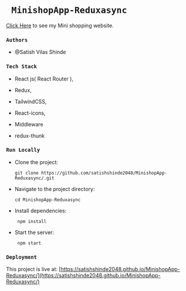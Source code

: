 # `  MinishopApp-Reduxasync  `

  [Click Here](https://satishshinde2048.github.io/MinishopApp-Reduxasync/) to see my Mini shopping website.


### `Authors`

 + @Satish Vilas Shinde


### `Tech Stack`

+ React js( React Router ),
     
+ Redux,       
     
+ TailwindCSS,  
     
+ React-icons,

+ Middleware

+ redux-thunk
     
     
### `Run Locally`

+ Clone the project:

      git clone https://github.com/satishshinde2048/MinishopApp-Reduxasync/.git


+ Navigate to the project directory:

      cd MinishopApp-Reduxasync
                                                                                                       
+ Install dependencies:                                                                                                    

       npm install 
                                                                                                                                                                                                                
+ Start the server:                                                                                                        

       npm start       
      

### `Deployment`

This project is live at: [https://satishshinde2048.github.io/MinishopApp-Reduxasync/](https://satishshinde2048.github.io/MinishopApp-Reduxasync/)

